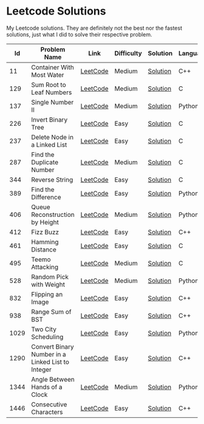 # Leetcode Solutions
My Leetcode solutions. They are definitely not the best nor the fastest solutions, just what I did to solve their respective problem.

Id|Problem Name|Link|Difficulty|Solution|Language
--|------------|----|----------|--------|---------
11|Container With Most Water|[LeetCode](https://leetcode.com/problems/container-with-most-water/)|Medium|[Solution](/container-with-most-water/solutin.cpp)|C++
129|Sum Root to Leaf Numbers|[LeetCode](https://leetcode.com/problems/sum-root-to-leaf-numbers/)|Medium|[Solution](/sum-root-to-leaf-numbers/solution.c)|C
137|Single Number II|[LeetCode](https://leetcode.com/problems/single-number-ii/)|Medium|[Solution](/single-number-ii/solution.py)|Python3
226|Invert Binary Tree|[LeetCode](https://leetcode.com/problems/invert-binary-tree/)|Easy|[Solution](/invert-binary-tree/solution.c)|C
237|Delete Node in a Linked List|[LeetCode](https://leetcode.com/problems/delete-node-in-a-linked-list)|Easy|[Solution](/delete-node-in-a-linked-list/solution.c)|C
287|Find the Duplicate Number|[LeetCode](https://leetcode.com/problems/find-the-duplicate-number/)|Medium|[Solution](/find-the-duplicate-number/solution.c)|C
344|Reverse String|[LeetCode](https://leetcode.com/problems/reverse-string/)|Easy|[Solution](/reverse-string/solution.c)|C
389|Find the Difference|[LeetCode](https://leetcode.com/problems/find-the-difference/)|Easy|[Solution](/find-the-difference/solution.py)|Python3
406|Queue Reconstruction by Height|[LeetCode](https://leetcode.com/problems/queue-reconstruction-by-height/)|Medium|[Solution](/queue-reconstruction-by-height/solution.py)|Python3
412|Fizz Buzz|[LeetCode](https://leetcode.com/problems/fizz-buzz/)|Easy|[Solution](/fizz-buzz/solution.cpp)|C++
461|Hamming Distance|[LeetCode](https://leetcode.com/problems/hamming-distance/)|Easy|[Solution](/hamming-distance/solution.c)|C
495|Teemo Attacking|[LeetCode](https://leetcode.com/problems/teemo-attacking/)|Medium|[Solution](/teemo-attacking/solution.c)|C
528|Random Pick with Weight|[LeetCode](https://leetcode.com/problems/random-pick-with-weight/)|Medium|[Solution](/random-pick-with-weight/solution.py)|Python3
832|Flipping an Image|[LeetCode](https://leetcode.com/problems/flipping-an-image/)|Easy|[Solution](/flipping-an-image/solution.cpp)|C++
938|Range Sum of BST|[LeetCode](https://leetcode.com/problems/range-sum-of-bst/)|Easy|[Solution](/range-sum-of-bst/solution.cpp)|C++
1029|Two City Scheduling|[LeetCode](https://leetcode.com/problems/two-city-scheduling/)|Easy|[Solution](/two-city-scheduling/solution.py)|Python3
1290|Convert Binary Number in a Linked List to Integer|[LeetCode](https://leetcode.com/problems/convert-binary-number-in-a-linked-list-to-integer/)|Easy|[Solution](/convert-binary-number-in-a-linked-list-to-integer/solution.cpp)|C++
1344|Angle Between Hands of a Clock|[LeetCode](https://leetcode.com/problems/angle-between-hands-of-a-clock/)|Medium|[Solution](/angle-between-hands-of-a-clock/solution.py)|Python3
1446|Consecutive Characters|[LeetCode](https://leetcode.com/problems/consecutive-characters/)|Easy|[Solution](/consecutive-characters/solution.cpp)|C++